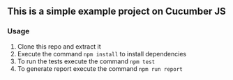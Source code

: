 ## This is a simple example project on Cucumber JS

### Usage
1. Clone this repo and extract it
2. Execute the command `npm install` to  install dependencies
3. To run the tests execute the command `npm test`
4. To generate report execute the  command `npm run report`


   
   